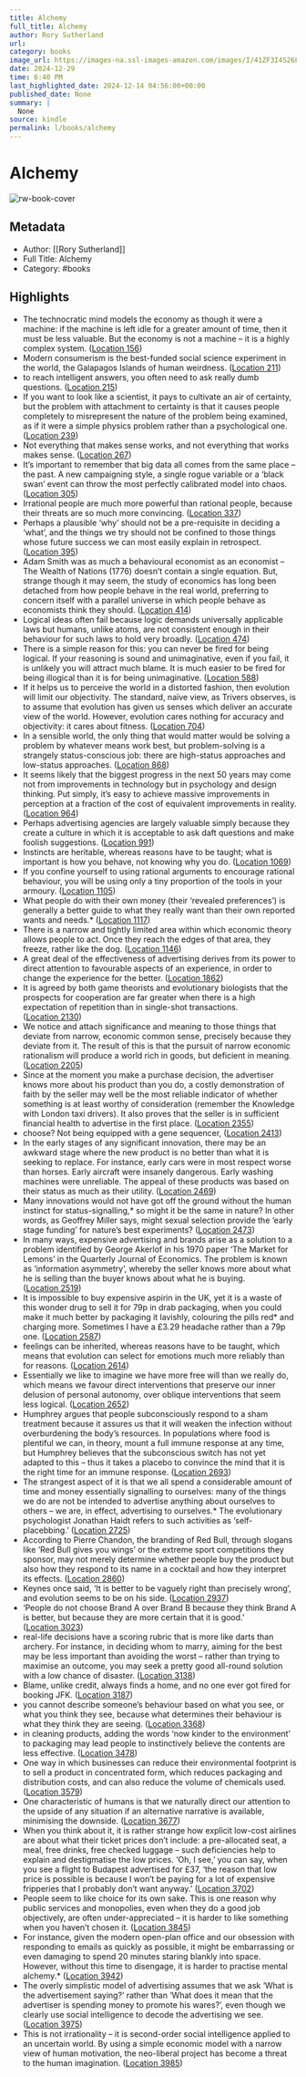 ```yaml
---
title: Alchemy
full_title: Alchemy
author: Rory Sutherland
url: 
category: books
image_url: https://images-na.ssl-images-amazon.com/images/I/41ZF3I4S26L._SL200_.jpg
date: 2024-12-29
time: 6:40 PM
last_highlighted_date: 2024-12-14 04:56:00+00:00
published_date: None
summary: |
  None
source: kindle
permalink: l/books/alchemy
---
```

# Alchemy

![rw-book-cover](https://images-na.ssl-images-amazon.com/images/I/41ZF3I4S26L._SL200_.jpg)

## Metadata
- Author: [[Rory Sutherland]]
- Full Title: Alchemy
- Category: #books

## Highlights
- The technocratic mind models the economy as though it were a machine: if the machine is left idle for a greater amount of time, then it must be less valuable. But the economy is not a machine – it is a highly complex system. ([Location 156](https://readwise.io/to_kindle?action=open&asin=B071DCWRG3&location=156))
- Modern consumerism is the best-funded social science experiment in the world, the Galapagos Islands of human weirdness. ([Location 211](https://readwise.io/to_kindle?action=open&asin=B071DCWRG3&location=211))
- to reach intelligent answers, you often need to ask really dumb questions. ([Location 215](https://readwise.io/to_kindle?action=open&asin=B071DCWRG3&location=215))
- If you want to look like a scientist, it pays to cultivate an air of certainty, but the problem with attachment to certainty is that it causes people completely to misrepresent the nature of the problem being examined, as if it were a simple physics problem rather than a psychological one. ([Location 239](https://readwise.io/to_kindle?action=open&asin=B071DCWRG3&location=239))
- Not everything that makes sense works, and not everything that works makes sense. ([Location 267](https://readwise.io/to_kindle?action=open&asin=B071DCWRG3&location=267))
- It’s important to remember that big data all comes from the same place – the past. A new campaigning style, a single rogue variable or a ‘black swan’ event can throw the most perfectly calibrated model into chaos. ([Location 305](https://readwise.io/to_kindle?action=open&asin=B071DCWRG3&location=305))
- Irrational people are much more powerful than rational people, because their threats are so much more convincing. ([Location 337](https://readwise.io/to_kindle?action=open&asin=B071DCWRG3&location=337))
- Perhaps a plausible ‘why’ should not be a pre-requisite in deciding a ‘what’, and the things we try should not be confined to those things whose future success we can most easily explain in retrospect. ([Location 395](https://readwise.io/to_kindle?action=open&asin=B071DCWRG3&location=395))
- Adam Smith was as much a behavioural economist as an economist – The Wealth of Nations (1776) doesn’t contain a single equation. But, strange though it may seem, the study of economics has long been detached from how people behave in the real world, preferring to concern itself with a parallel universe in which people behave as economists think they should. ([Location 414](https://readwise.io/to_kindle?action=open&asin=B071DCWRG3&location=414))
- Logical ideas often fail because logic demands universally applicable laws but humans, unlike atoms, are not consistent enough in their behaviour for such laws to hold very broadly. ([Location 474](https://readwise.io/to_kindle?action=open&asin=B071DCWRG3&location=474))
- There is a simple reason for this: you can never be fired for being logical. If your reasoning is sound and unimaginative, even if you fail, it is unlikely you will attract much blame. It is much easier to be fired for being illogical than it is for being unimaginative. ([Location 588](https://readwise.io/to_kindle?action=open&asin=B071DCWRG3&location=588))
- If it helps us to perceive the world in a distorted fashion, then evolution will limit our objectivity. The standard, naïve view, as Trivers observes, is to assume that evolution has given us senses which deliver an accurate view of the world. However, evolution cares nothing for accuracy and objectivity: it cares about fitness. ([Location 704](https://readwise.io/to_kindle?action=open&asin=B071DCWRG3&location=704))
- In a sensible world, the only thing that would matter would be solving a problem by whatever means work best, but problem-solving is a strangely status-conscious job: there are high-status approaches and low-status approaches. ([Location 868](https://readwise.io/to_kindle?action=open&asin=B071DCWRG3&location=868))
- It seems likely that the biggest progress in the next 50 years may come not from improvements in technology but in psychology and design thinking. Put simply, it’s easy to achieve massive improvements in perception at a fraction of the cost of equivalent improvements in reality. ([Location 964](https://readwise.io/to_kindle?action=open&asin=B071DCWRG3&location=964))
- Perhaps advertising agencies are largely valuable simply because they create a culture in which it is acceptable to ask daft questions and make foolish suggestions. ([Location 991](https://readwise.io/to_kindle?action=open&asin=B071DCWRG3&location=991))
- Instincts are heritable, whereas reasons have to be taught; what is important is how you behave, not knowing why you do. ([Location 1069](https://readwise.io/to_kindle?action=open&asin=B071DCWRG3&location=1069))
- If you confine yourself to using rational arguments to encourage rational behaviour, you will be using only a tiny proportion of the tools in your armoury. ([Location 1105](https://readwise.io/to_kindle?action=open&asin=B071DCWRG3&location=1105))
- What people do with their own money (their ‘revealed preferences’) is generally a better guide to what they really want than their own reported wants and needs.* ([Location 1117](https://readwise.io/to_kindle?action=open&asin=B071DCWRG3&location=1117))
- There is a narrow and tightly limited area within which economic theory allows people to act. Once they reach the edges of that area, they freeze, rather like the dog. ([Location 1146](https://readwise.io/to_kindle?action=open&asin=B071DCWRG3&location=1146))
- A great deal of the effectiveness of advertising derives from its power to direct attention to favourable aspects of an experience, in order to change the experience for the better. ([Location 1862](https://readwise.io/to_kindle?action=open&asin=B071DCWRG3&location=1862))
- It is agreed by both game theorists and evolutionary biologists that the prospects for cooperation are far greater when there is a high expectation of repetition than in single-shot transactions. ([Location 2130](https://readwise.io/to_kindle?action=open&asin=B071DCWRG3&location=2130))
- We notice and attach significance and meaning to those things that deviate from narrow, economic common sense, precisely because they deviate from it. The result of this is that the pursuit of narrow economic rationalism will produce a world rich in goods, but deficient in meaning. ([Location 2205](https://readwise.io/to_kindle?action=open&asin=B071DCWRG3&location=2205))
- Since at the moment you make a purchase decision, the advertiser knows more about his product than you do, a costly demonstration of faith by the seller may well be the most reliable indicator of whether something is at least worthy of consideration (remember the Knowledge with London taxi drivers). It also proves that the seller is in sufficient financial health to advertise in the first place. ([Location 2355](https://readwise.io/to_kindle?action=open&asin=B071DCWRG3&location=2355))
- choose? Not being equipped with a gene sequencer, ([Location 2413](https://readwise.io/to_kindle?action=open&asin=B071DCWRG3&location=2413))
- In the early stages of any significant innovation, there may be an awkward stage where the new product is no better than what it is seeking to replace. For instance, early cars were in most respect worse than horses. Early aircraft were insanely dangerous. Early washing machines were unreliable. The appeal of these products was based on their status as much as their utility. ([Location 2469](https://readwise.io/to_kindle?action=open&asin=B071DCWRG3&location=2469))
- Many innovations would not have got off the ground without the human instinct for status-signalling,* so might it be the same in nature? In other words, as Geoffrey Miller says, might sexual selection provide the ‘early stage funding’ for nature’s best experiments? ([Location 2473](https://readwise.io/to_kindle?action=open&asin=B071DCWRG3&location=2473))
- In many ways, expensive advertising and brands arise as a solution to a problem identified by George Akerlof in his 1970 paper ‘The Market for Lemons’ in the Quarterly Journal of Economics. The problem is known as ‘information asymmetry’, whereby the seller knows more about what he is selling than the buyer knows about what he is buying. ([Location 2519](https://readwise.io/to_kindle?action=open&asin=B071DCWRG3&location=2519))
- It is impossible to buy expensive aspirin in the UK, yet it is a waste of this wonder drug to sell it for 79p in drab packaging, when you could make it much better by packaging it lavishly, colouring the pills red* and charging more. Sometimes I have a £3.29 headache rather than a 79p one. ([Location 2587](https://readwise.io/to_kindle?action=open&asin=B071DCWRG3&location=2587))
- feelings can be inherited, whereas reasons have to be taught, which means that evolution can select for emotions much more reliably than for reasons. ([Location 2614](https://readwise.io/to_kindle?action=open&asin=B071DCWRG3&location=2614))
- Essentially we like to imagine we have more free will than we really do, which means we favour direct interventions that preserve our inner delusion of personal autonomy, over oblique interventions that seem less logical. ([Location 2652](https://readwise.io/to_kindle?action=open&asin=B071DCWRG3&location=2652))
- Humphrey argues that people subconsciously respond to a sham treatment because it assures us that it will weaken the infection without overburdening the body’s resources. In populations where food is plentiful we can, in theory, mount a full immune response at any time, but Humphrey believes that the subconscious switch has not yet adapted to this – thus it takes a placebo to convince the mind that it is the right time for an immune response. ([Location 2693](https://readwise.io/to_kindle?action=open&asin=B071DCWRG3&location=2693))
- The strangest aspect of it is that we all spend a considerable amount of time and money essentially signalling to ourselves: many of the things we do are not be intended to advertise anything about ourselves to others – we are, in effect, advertising to ourselves.* The evolutionary psychologist Jonathan Haidt refers to such activities as ‘self-placebbing.’ ([Location 2725](https://readwise.io/to_kindle?action=open&asin=B071DCWRG3&location=2725))
- According to Pierre Chandon, the branding of Red Bull, through slogans like ‘Red Bull gives you wings’ or the extreme sport competitions they sponsor, may not merely determine whether people buy the product but also how they respond to its name in a cocktail and how they interpret its effects. ([Location 2860](https://readwise.io/to_kindle?action=open&asin=B071DCWRG3&location=2860))
- Keynes once said, ‘It is better to be vaguely right than precisely wrong’, and evolution seems to be on his side. ([Location 2937](https://readwise.io/to_kindle?action=open&asin=B071DCWRG3&location=2937))
- ‘People do not choose Brand A over Brand B because they think Brand A is better, but because they are more certain that it is good.’ ([Location 3023](https://readwise.io/to_kindle?action=open&asin=B071DCWRG3&location=3023))
- real-life decisions have a scoring rubric that is more like darts than archery. For instance, in deciding whom to marry, aiming for the best may be less important than avoiding the worst – rather than trying to maximise an outcome, you may seek a pretty good all-round solution with a low chance of disaster. ([Location 3138](https://readwise.io/to_kindle?action=open&asin=B071DCWRG3&location=3138))
- Blame, unlike credit, always finds a home, and no one ever got fired for booking JFK. ([Location 3187](https://readwise.io/to_kindle?action=open&asin=B071DCWRG3&location=3187))
- you cannot describe someone’s behaviour based on what you see, or what you think they see, because what determines their behaviour is what they think they are seeing. ([Location 3368](https://readwise.io/to_kindle?action=open&asin=B071DCWRG3&location=3368))
- in cleaning products, adding the words ‘now kinder to the environment’ to packaging may lead people to instinctively believe the contents are less effective. ([Location 3478](https://readwise.io/to_kindle?action=open&asin=B071DCWRG3&location=3478))
- One way in which businesses can reduce their environmental footprint is to sell a product in concentrated form, which reduces packaging and distribution costs, and can also reduce the volume of chemicals used. ([Location 3579](https://readwise.io/to_kindle?action=open&asin=B071DCWRG3&location=3579))
- One characteristic of humans is that we naturally direct our attention to the upside of any situation if an alternative narrative is available, minimising the downside. ([Location 3677](https://readwise.io/to_kindle?action=open&asin=B071DCWRG3&location=3677))
- When you think about it, it is rather strange how explicit low-cost airlines are about what their ticket prices don’t include: a pre-allocated seat, a meal, free drinks, free checked luggage – such deficiencies help to explain and destigmatise the low prices. ‘Oh, I see,’ you can say, when you see a flight to Budapest advertised for £37, ‘the reason that low price is possible is because I won’t be paying for a lot of expensive fripperies that I probably don’t want anyway.’ ([Location 3702](https://readwise.io/to_kindle?action=open&asin=B071DCWRG3&location=3702))
- People seem to like choice for its own sake. This is one reason why public services and monopolies, even when they do a good job objectively, are often under-appreciated – it is harder to like something when you haven’t chosen it. ([Location 3845](https://readwise.io/to_kindle?action=open&asin=B071DCWRG3&location=3845))
- For instance, given the modern open-plan office and our obsession with responding to emails as quickly as possible, it might be embarrassing or even damaging to spend 20 minutes staring blankly into space. However, without this time to disengage, it is harder to practise mental alchemy.* ([Location 3942](https://readwise.io/to_kindle?action=open&asin=B071DCWRG3&location=3942))
- The overly simplistic model of advertising assumes that we ask ‘What is the advertisement saying?’ rather than ‘What does it mean that the advertiser is spending money to promote his wares?’, even though we clearly use social intelligence to decode the advertising we see. ([Location 3975](https://readwise.io/to_kindle?action=open&asin=B071DCWRG3&location=3975))
- This is not irrationality – it is second-order social intelligence applied to an uncertain world. By using a simple economic model with a narrow view of human motivation, the neo-liberal project has become a threat to the human imagination. ([Location 3985](https://readwise.io/to_kindle?action=open&asin=B071DCWRG3&location=3985))


